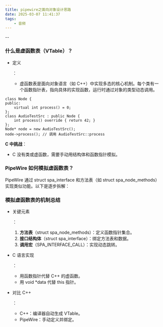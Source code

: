 ```yaml
---
title: pipewire之面向对象设计思路
date: 2025-03-07 11:41:37
tags:
	- 音频
---
```


--

### 什么是虚函数表（VTable）？

- 定义

  ：

  - 虚函数表是面向对象语言（如 C++）中实现多态的核心机制。每个类有一个函数指针表，指向具体的实现函数，运行时通过对象的类型动态调用。

```
class Node {
public:
    virtual int process() = 0;
};
class AudioTestSrc : public Node {
    int process() override { return 42; }
};
Node* node = new AudioTestSrc();
node->process(); // 调用 AudioTestSrc::process
```

**C 中挑战**：

- C 没有类或虚函数，需要手动用结构体和函数指针模拟。

### PipeWire 如何模拟虚函数表？

PipeWire 通过 struct spa_interface 和方法表（如 struct spa_node_methods）实现类似功能。以下是逐步拆解：



### 模拟虚函数表的机制总结

- 关键元素

  ：

  1. **方法表**（struct spa_node_methods）：定义函数指针集合。
  2. **接口结构体**（struct spa_interface）：绑定方法表和数据。
  3. **调用宏**（SPA_INTERFACE_CALL）：实现动态跳转。

- C 语言实现

  ：

  - 用函数指针代替 C++ 的虚函数。
  - 用 void *data 代替 this 指针。

- 对比 C++

  ：

  - C++：编译器自动生成 VTable。
  - PipeWire：手动定义并绑定。
